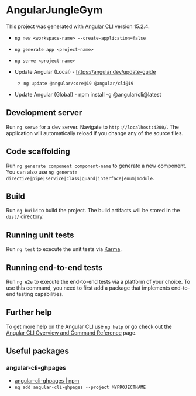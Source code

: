 # AngularJungleGym

This project was generated with [Angular CLI](https://github.com/angular/angular-cli) version 15.2.4.

- `ng new <workspace-name> --create-application=false`
- `ng generate app <project-name>`
- `ng serve <project-name>`

- Update Angular (Local) - https://angular.dev/update-guide
  - `ng update @angular/core@19 @angular/cli@19`
- Update Angular (Global) - npm install -g @angular/cli@latest


## Development server

Run `ng serve` for a dev server. Navigate to `http://localhost:4200/`. The application will automatically reload if you change any of the source files.

## Code scaffolding

Run `ng generate component component-name` to generate a new component. You can also use `ng generate directive|pipe|service|class|guard|interface|enum|module`.

## Build

Run `ng build` to build the project. The build artifacts will be stored in the `dist/` directory.

## Running unit tests

Run `ng test` to execute the unit tests via [Karma](https://karma-runner.github.io).

## Running end-to-end tests

Run `ng e2e` to execute the end-to-end tests via a platform of your choice. To use this command, you need to first add a package that implements end-to-end testing capabilities.

## Further help

To get more help on the Angular CLI use `ng help` or go check out the [Angular CLI Overview and Command Reference](https://angular.io/cli) page.

## Useful packages

### angular-cli-ghpages
- [angular-cli-ghpages | npm](https://www.npmjs.com/package/angular-cli-ghpages)
- `ng add angular-cli-ghpages --project MYPROJECTNAME`
